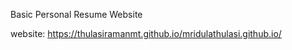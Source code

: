 Basic Personal Resume Website


website:  https://thulasiramanmt.github.io/mridulathulasi.github.io/
